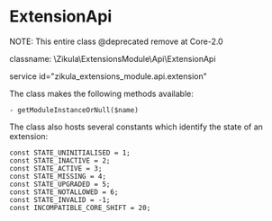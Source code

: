 ExtensionApi
============

NOTE: This entire class @deprecated remove at Core-2.0

classname: \Zikula\ExtensionsModule\Api\ExtensionApi

service id="zikula_extensions_module.api.extension"

The class makes the following methods available:

    - getModuleInstanceOrNull($name) 

The class also hosts several constants which identify the state of an extension:

    const STATE_UNINITIALISED = 1;
    const STATE_INACTIVE = 2;
    const STATE_ACTIVE = 3;
    const STATE_MISSING = 4;
    const STATE_UPGRADED = 5;
    const STATE_NOTALLOWED = 6;
    const STATE_INVALID = -1;
    const INCOMPATIBLE_CORE_SHIFT = 20;

